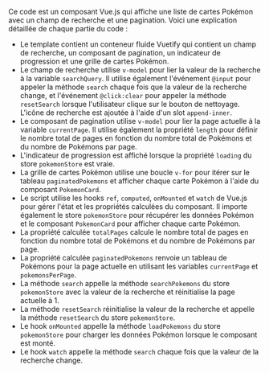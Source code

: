 Ce code est un composant Vue.js qui affiche une liste de cartes Pokémon avec un champ de recherche et une pagination. Voici une explication détaillée de chaque partie du code :

* Le template contient un conteneur fluide Vuetify qui contient un champ de recherche, un composant de pagination, un indicateur de progression et une grille de cartes Pokémon.
* Le champ de recherche utilise `v-model` pour lier la valeur de la recherche à la variable `searchQuery`. Il utilise également l'événement `@input` pour appeler la méthode `search` chaque fois que la valeur de la recherche change, et l'événement `@click:clear` pour appeler la méthode `resetSearch` lorsque l'utilisateur clique sur le bouton de nettoyage. L'icône de recherche est ajoutée à l'aide d'un slot `append-inner`.
* Le composant de pagination utilise `v-model` pour lier la page actuelle à la variable `currentPage`. Il utilise également la propriété `length` pour définir le nombre total de pages en fonction du nombre total de Pokémons et du nombre de Pokémons par page.
* L'indicateur de progression est affiché lorsque la propriété `loading` du store `pokemonStore` est vraie.
* La grille de cartes Pokémon utilise une boucle `v-for` pour itérer sur le tableau `paginatedPokemons` et afficher chaque carte Pokémon à l'aide du composant `PokemonCard`.
* Le script utilise les hooks `ref`, `computed`, `onMounted` et `watch` de Vue.js pour gérer l'état et les propriétés calculées du composant. Il importe également le store `pokemonStore` pour récupérer les données Pokémon et le composant `PokemonCard` pour afficher chaque carte Pokémon.
* La propriété calculée `totalPages` calcule le nombre total de pages en fonction du nombre total de Pokémons et du nombre de Pokémons par page.
* La propriété calculée `paginatedPokemons` renvoie un tableau de Pokémons pour la page actuelle en utilisant les variables `currentPage` et `pokemonsPerPage`.
* La méthode `search` appelle la méthode `searchPokemons` du store `pokemonStore` avec la valeur de la recherche et réinitialise la page actuelle à 1.
* La méthode `resetSearch` réinitialise la valeur de la recherche et appelle la méthode `resetSearch` du store `pokemonStore`.
* Le hook `onMounted` appelle la méthode `loadPokemons` du store `pokemonStore` pour charger les données Pokémon lorsque le composant est monté.
* Le hook `watch` appelle la méthode `search` chaque fois que la valeur de la recherche change.